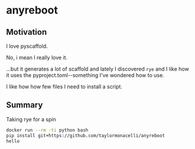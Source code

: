 # anyreboot

## Motivation

I love pyscaffold.

No, i mean I really love it.

...but it generates a lot of scaffold and lately I discovered `rye` and I like how it uses the pyproject.toml--something I've wondered how to use.

I like how how few files I need to install a script.

## Summary

Taking rye for a spin

```bash
docker run --rm -ti python bash
pip install git+https://github.com/taylormonacelli/anyreboot
hello
```
